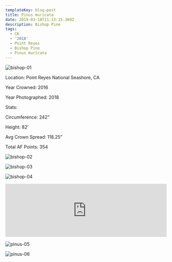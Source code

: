 ```yaml
---
templateKey: blog-post
title: Pinus muricata
date: 2019-03-18T21:13:15.369Z
description: Bishop Pine
tags:
  - CA
  - '2018'
  - Point Reyes
  - Bishop Pine
  - Pinus muricata
---
```


![bishop-01](/img/pinus_muricata_01.jpg)

Location: Point Reyes National Seashore, CA

Year Crowned: 2016

Year Photographed: 2018

Stats:

Circumference: 242”

Height: 82’

Avg Crown Spread: 118.25”

Total AF Points: 354

![bishop-02](/img/pinus_muricata_02.jpg)

![bishop-03](/img/pinus_muricata_03.jpg)

![bishop-04](/img/pinus_muricata_04.jpg)

<iframe width="100%" height="166" scrolling="no" frameborder="no" allow="autoplay" src="https://w.soundcloud.com/player/?url=https%3A//api.soundcloud.com/tracks/570360024&color=%234d503e&auto_play=false&hide_related=false&show_comments=true&show_user=true&show_reposts=false&show_teaser=true"></iframe>

![pinus-05](/img/pinus_muricata_05.jpg)

![pinus-06](/img/pinus_muricata_06.jpg)
